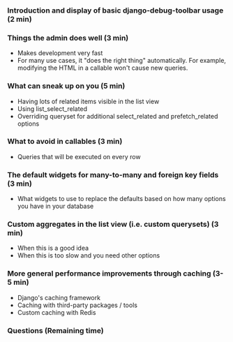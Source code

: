 ### Introduction and display of basic django-debug-toolbar usage (2 min)

### Things the admin does well (3 min)

* Makes development very fast
* For many use cases, it "does the right thing" automatically.  For example, modifying the HTML in a callable won't cause new queries.

### What can sneak up on you (5 min)

* Having lots of related items visible in the list view
* Using list_select_related
* Overriding queryset for additional select_related and prefetch_related options

### What to avoid in callables (3 min)

* Queries that will be executed on every row

### The default widgets for many-to-many and foreign key fields (3 min)

* What widgets to use to replace the defaults based on how many options you have in your database

### Custom aggregates in the list view (i.e. custom querysets) (3 min)

* When this is a good idea
* When this is too slow and you need other options

### More general performance improvements through caching (3-5 min)

* Django's caching framework
* Caching with third-party packages / tools
* Custom caching with Redis

### Questions (Remaining time)